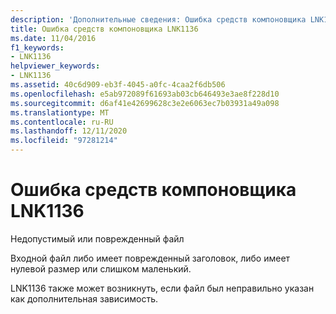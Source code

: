 ```yaml
---
description: 'Дополнительные сведения: Ошибка средств компоновщика LNK1136'
title: Ошибка средств компоновщика LNK1136
ms.date: 11/04/2016
f1_keywords:
- LNK1136
helpviewer_keywords:
- LNK1136
ms.assetid: 40c6d909-eb3f-4045-a0fc-4caa2f6db506
ms.openlocfilehash: e5ab972089f61693ab03cb646493e3ae8f228d10
ms.sourcegitcommit: d6af41e42699628c3e2e6063ec7b03931a49a098
ms.translationtype: MT
ms.contentlocale: ru-RU
ms.lasthandoff: 12/11/2020
ms.locfileid: "97281214"
---
```

# <a name="linker-tools-error-lnk1136"></a>Ошибка средств компоновщика LNK1136

Недопустимый или поврежденный файл

Входной файл либо имеет поврежденный заголовок, либо имеет нулевой размер или слишком маленький.

LNK1136 также может возникнуть, если файл был неправильно указан как дополнительная зависимость.
